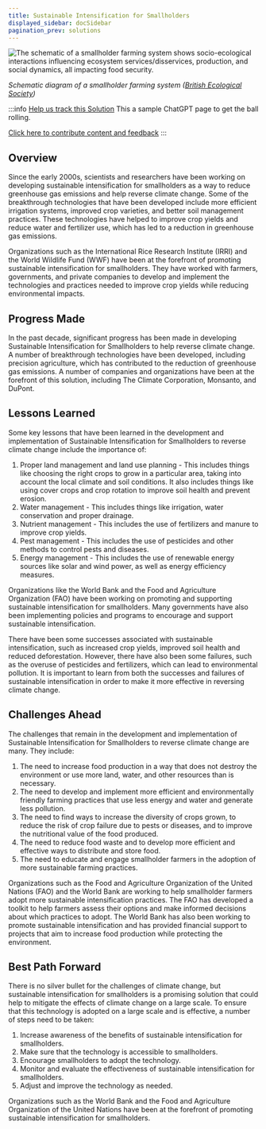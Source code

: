 ```yaml
---
title: Sustainable Intensification for Smallholders
displayed_sidebar: docSidebar
pagination_prev: solutions
---
```

![The schematic of a smallholder farming system shows socio-ecological interactions influencing ecosystem services/disservices, production, and social dynamics, all impacting food security.](/../static/img/sustainable-intensification-for-smallholders.jpg)

*Schematic diagram of a smallholder farming system ([British Ecological Society](https://besjournals.onlinelibrary.wiley.com/doi/10.1002/pan3.10295))*

:::info [Help us track this Solution](contribute)
This a sample ChatGPT page to get the ball rolling.

[Click here to contribute content and feedback](contribute)
:::

## Overview

Since the early 2000s, scientists and researchers have been working on developing sustainable intensification for smallholders as a way to reduce greenhouse gas emissions and help reverse climate change. Some of the breakthrough technologies that have been developed include more efficient irrigation systems, improved crop varieties, and better soil management practices. These technologies have helped to improve crop yields and reduce water and fertilizer use, which has led to a reduction in greenhouse gas emissions.

Organizations such as the International Rice Research Institute (IRRI) and the World Wildlife Fund (WWF) have been at the forefront of promoting sustainable intensification for smallholders. They have worked with farmers, governments, and private companies to develop and implement the technologies and practices needed to improve crop yields while reducing environmental impacts.

## Progress Made

In the past decade, significant progress has been made in developing Sustainable Intensification for Smallholders to help reverse climate change. A number of breakthrough technologies have been developed, including precision agriculture, which has contributed to the reduction of greenhouse gas emissions. A number of companies and organizations have been at the forefront of this solution, including The Climate Corporation, Monsanto, and DuPont.

## Lessons Learned

Some key lessons that have been learned in the development and implementation of Sustainable Intensification for Smallholders to reverse climate change include the importance of:

1. Proper land management and land use planning - This includes things like choosing the right crops to grow in a particular area, taking into account the local climate and soil conditions. It also includes things like using cover crops and crop rotation to improve soil health and prevent erosion.
2. Water management - This includes things like irrigation, water conservation and proper drainage.
3. Nutrient management - This includes the use of fertilizers and manure to improve crop yields.
4. Pest management - This includes the use of pesticides and other methods to control pests and diseases.
5. Energy management - This includes the use of renewable energy sources like solar and wind power, as well as energy efficiency measures.

Organizations like the World Bank and the Food and Agriculture Organization (FAO) have been working on promoting and supporting sustainable intensification for smallholders. Many governments have also been implementing policies and programs to encourage and support sustainable intensification.

There have been some successes associated with sustainable intensification, such as increased crop yields, improved soil health and reduced deforestation. However, there have also been some failures, such as the overuse of pesticides and fertilizers, which can lead to environmental pollution. It is important to learn from both the successes and failures of sustainable intensification in order to make it more effective in reversing climate change.

## Challenges Ahead

The challenges that remain in the development and implementation of Sustainable Intensification for Smallholders to reverse climate change are many. They include:

1. The need to increase food production in a way that does not destroy the environment or use more land, water, and other resources than is necessary.
2. The need to develop and implement more efficient and environmentally friendly farming practices that use less energy and water and generate less pollution.
3. The need to find ways to increase the diversity of crops grown, to reduce the risk of crop failure due to pests or diseases, and to improve the nutritional value of the food produced.
4. The need to reduce food waste and to develop more efficient and effective ways to distribute and store food.
5. The need to educate and engage smallholder farmers in the adoption of more sustainable farming practices.

Organizations such as the Food and Agriculture Organization of the United Nations (FAO) and the World Bank are working to help smallholder farmers adopt more sustainable intensification practices. The FAO has developed a toolkit to help farmers assess their options and make informed decisions about which practices to adopt. The World Bank has also been working to promote sustainable intensification and has provided financial support to projects that aim to increase food production while protecting the environment.

## Best Path Forward

There is no silver bullet for the challenges of climate change, but sustainable intensification for smallholders is a promising solution that could help to mitigate the effects of climate change on a large scale. To ensure that this technology is adopted on a large scale and is effective, a number of steps need to be taken:

1. Increase awareness of the benefits of sustainable intensification for smallholders.
2. Make sure that the technology is accessible to smallholders.
3. Encourage smallholders to adopt the technology.
4. Monitor and evaluate the effectiveness of sustainable intensification for smallholders.
5. Adjust and improve the technology as needed.

Organizations such as the World Bank and the Food and Agriculture Organization of the United Nations have been at the forefront of promoting sustainable intensification for smallholders.